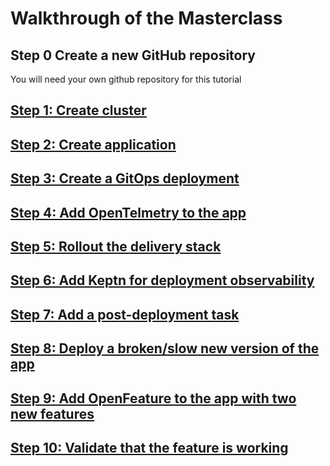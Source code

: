 # Walkthrough of the Masterclass

## Step 0 Create a new GitHub repository 

You will need your own github repository for this tutorial

## [Step 1: Create cluster](create_cluster.md)

## [Step 2: Create application](create_application.md)

## [Step 3: Create a GitOps deployment](gitops_deployment.md)

## [Step 4: Add OpenTelmetry to the app](opentelemetry.md)

## [Step 5: Rollout the delivery stack](delivery_stack.md)

## [Step 6: Add Keptn for deployment observability](keptn.md)

## [Step 7: Add a post-deployment task](post_deployment.md)

## [Step 8: Deploy a broken/slow new version of the app](slow_version.md)

## [Step 9: Add OpenFeature to the app with two new features]()

## [Step 10: Validate that the feature is working]()


